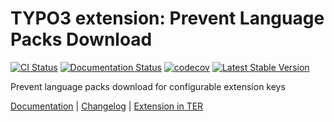 # TYPO3 extension: Prevent Language Packs Download

[![CI Status](https://github.com/brotkrueml/typo3-prevent-lang-packs-download/actions/workflows/ci.yml/badge.svg)](https://github.com/brotkrueml/typo3-prevent-lang-packs-download/actions?query=workflow%3ACI)
[![Documentation Status](https://github.com/brotkrueml/typo3-prevent-lang-packs-download/actions/workflows/docs.yml/badge.svg)](https://github.com/brotkrueml/typo3-prevent-lang-packs-download/actions?query=workflow%3ADocumentation)
[![codecov](https://codecov.io/github/brotkrueml/typo3-prevent-lang-packs-download/graph/badge.svg?token=3LOM4IC6L1)](https://codecov.io/github/brotkrueml/typo3-prevent-lang-packs-download)
[![Latest Stable Version](https://img.shields.io/packagist/v/brotkrueml/typo3-prevent-lang-packs-download.svg?label=stable)](https://packagist.org/packages/brotkrueml/typo3-prevent-lang-packs-download)

Prevent language packs download for configurable extension keys

[Documentation](https://docs.typo3.org/p/brotkrueml/typo3-prevent-lang-packs-download/main/en-us/) |
[Changelog](https://github.com/brotkrueml/typo3-prevent-lang-packs-download/blob/main/CHANGELOG.md) |
[Extension in TER](https://extensions.typo3.org/extension/prevent_lang_packs_download)
